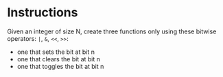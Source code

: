 # Instructions

Given an integer of size N, create three functions
only using these bitwise operators: `|`, `&`, `<<`, `>>`:
- one that sets the bit at bit n
- one that clears the bit at bit n
- one that toggles the bit at bit n


